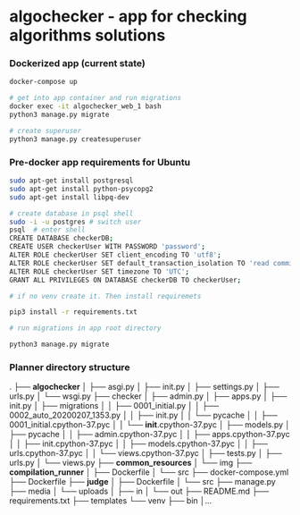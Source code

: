 # algochecker - app for checking algorithms solutions



### Dockerized app (current state)

```bash
docker-compose up

# get into app container and run migrations
docker exec -it algochecker_web_1 bash
python3 manage.py migrate

# create superuser
python3 manage.py createsuperuser
```



### Pre-docker app requirements for Ubuntu

```bash
sudo apt-get install postgresql
sudo apt-get install python-psycopg2
sudo apt-get install libpq-dev

# create database in psql shell
sudo -i -u postgres # switch user
psql  # enter shell
CREATE DATABASE checkerDB;
CREATE USER checkerUser WITH PASSWORD 'password';
ALTER ROLE checkerUser SET client_encoding TO 'utf8';
ALTER ROLE checkerUser SET default_transaction_isolation TO 'read committed';
ALTER ROLE checkerUser SET timezone TO 'UTC';
GRANT ALL PRIVILEGES ON DATABASE checkerDB TO checkerUser;

# if no venv create it. Then install requiremets

pip3 install -r requirements.txt

# run migrations in app root directory

python3 manage.py migrate
```



### Planner directory structure



.
├── **algochecker**
│   ├── asgi.py
│   ├── init.py
│   ├── settings.py
│   ├── urls.py
│   └── wsgi.py
├── checker
│   ├── admin.py
│   ├── apps.py
│   ├── init.py
│   ├── migrations
│   │   ├── 0001_initial.py
│   │   ├── 0002_auto_20200207_1353.py
│   │   ├── init.py
│   │   └── pycache
│   │       ├── 0001_initial.cpython-37.pyc
│   │       └── __init__.cpython-37.pyc
│   ├── models.py
│   ├── pycache
│   │   ├── admin.cpython-37.pyc
│   │   ├── apps.cpython-37.pyc
│   │   ├── init.cpython-37.pyc
│   │   ├── models.cpython-37.pyc
│   │   ├── urls.cpython-37.pyc
│   │   └── views.cpython-37.pyc
│   ├── tests.py
│   ├── urls.py
│   └── views.py
├── **common_resources**
│   └── img
├── **compilation_runner**
│   ├── Dockerfile
│   └── src
├── docker-compose.yml
├── Dockerfile
├── **judge**
│   ├── Dockerfile
│   └── src
├── manage.py
├── media
│   └── uploads
│       ├── in
│       └── out
├── README.md
├── requirements.txt
├── templates
└── venv
    ├── bin
    │...